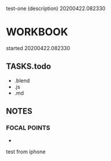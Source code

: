  test-one 
(description) 
 20200422.082330
# WORKBOOK

started 20200422.082330

## TASKS.todo

* .blend
* .js
* .md

## NOTES

### FOCAL POINTS

* 

test from iphone